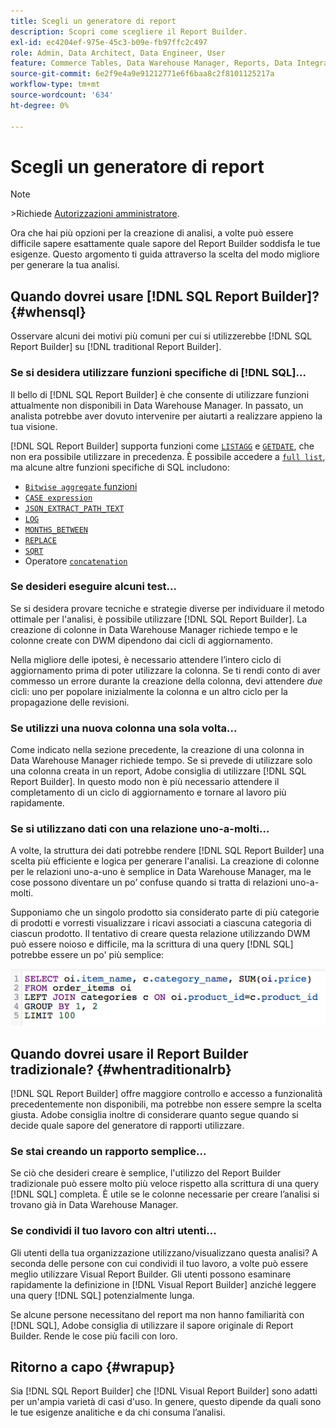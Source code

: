 ```yaml
---
title: Scegli un generatore di report
description: Scopri come scegliere il Report Builder.
exl-id: ec4204ef-975e-45c3-b09e-fb97ffc2c497
role: Admin, Data Architect, Data Engineer, User
feature: Commerce Tables, Data Warehouse Manager, Reports, Data Integration
source-git-commit: 6e2f9e4a9e91212771e6f6baa8c2f8101125217a
workflow-type: tm+mt
source-wordcount: '634'
ht-degree: 0%

---
```


# Scegli un generatore di report

>[!NOTE]
>&#x200B;>Richiede [Autorizzazioni amministratore](../../administrator/user-management/user-management.md).

Ora che hai più opzioni per la creazione di analisi, a volte può essere difficile sapere esattamente quale sapore del Report Builder soddisfa le tue esigenze. Questo argomento ti guida attraverso la scelta del modo migliore per generare la tua analisi.

## Quando dovrei usare [!DNL SQL Report Builder]? {#whensql}

Osservare alcuni dei motivi più comuni per cui si utilizzerebbe [!DNL SQL Report Builder] su [!DNL traditional Report Builder].

### Se si desidera utilizzare funzioni specifiche di [!DNL SQL]...

Il bello di [!DNL SQL Report Builder] è che consente di utilizzare funzioni attualmente non disponibili in Data Warehouse Manager. In passato, un analista potrebbe aver dovuto intervenire per aiutarti a realizzare appieno la tua visione.

[!DNL SQL Report Builder] supporta funzioni come [`LISTAGG`](https://docs.aws.amazon.com/redshift/latest/dg/r_LISTAGG.html) e [`GETDATE`](https://docs.aws.amazon.com/redshift/latest/dg/r_GETDATE.html), che non era possibile utilizzare in precedenza. È possibile accedere a [`full list`](https://docs.aws.amazon.com/redshift/latest/dg/c_SQL_functions.html), ma alcune altre funzioni specifiche di SQL includono:

* [`Bitwise aggregate` funzioni](https://docs.aws.amazon.com/redshift/latest/dg/c_bitwise_aggregate_functions.html)
* [`CASE expression`](https://docs.aws.amazon.com/redshift/latest/dg/r_CASE_function.html)
* [`JSON_EXTRACT_PATH_TEXT`](https://docs.aws.amazon.com/redshift/latest/dg/JSON_EXTRACT_PATH_TEXT.html)
* [`LOG`](https://docs.aws.amazon.com/redshift/latest/dg/r_LOG.html)
* [`MONTHS_BETWEEN`](https://docs.aws.amazon.com/redshift/latest/dg/r_MONTHS_BETWEEN_function.html)
* [`REPLACE`](https://docs.aws.amazon.com/redshift/latest/dg/r_REPLACE.html)
* [`SQRT`](https://docs.aws.amazon.com/redshift/latest/dg/r_SQRT.html)
* Operatore [`concatenation`](https://docs.aws.amazon.com/redshift/latest/dg/r_concat_op.html)

### Se desideri eseguire alcuni test...

Se si desidera provare tecniche e strategie diverse per individuare il metodo ottimale per l&#39;analisi, è possibile utilizzare [!DNL SQL Report Builder]. La creazione di colonne in Data Warehouse Manager richiede tempo e le colonne create con DWM dipendono dai cicli di aggiornamento.

Nella migliore delle ipotesi, è necessario attendere l’intero ciclo di aggiornamento prima di poter utilizzare la colonna. Se ti rendi conto di aver commesso un errore durante la creazione della colonna, devi attendere *due* cicli: uno per popolare inizialmente la colonna e un altro ciclo per la propagazione delle revisioni.

### Se utilizzi una nuova colonna una sola volta...

Come indicato nella sezione precedente, la creazione di una colonna in Data Warehouse Manager richiede tempo. Se si prevede di utilizzare solo una colonna creata in un report, Adobe consiglia di utilizzare [!DNL SQL Report Builder]. In questo modo non è più necessario attendere il completamento di un ciclo di aggiornamento e tornare al lavoro più rapidamente.

### Se si utilizzano dati con una relazione uno-a-molti...

A volte, la struttura dei dati potrebbe rendere [!DNL SQL Report Builder] una scelta più efficiente e logica per generare l&#39;analisi. La creazione di colonne per le relazioni uno-a-uno è semplice in Data Warehouse Manager, ma le cose possono diventare un po’ confuse quando si tratta di relazioni uno-a-molti.

Supponiamo che un singolo prodotto sia considerato parte di più categorie di prodotti e vorresti visualizzare i ricavi associati a ciascuna categoria di ciascun prodotto. Il tentativo di creare questa relazione utilizzando DWM può essere noioso e difficile, ma la scrittura di una query [!DNL SQL] potrebbe essere un po&#39; più semplice:

![](../../assets/When_should_I_use_the_RB_2.png)

## Quando dovrei usare il Report Builder tradizionale? {#whentraditionalrb}

[!DNL SQL Report Builder] offre maggiore controllo e accesso a funzionalità precedentemente non disponibili, ma potrebbe non essere sempre la scelta giusta. Adobe consiglia inoltre di considerare quanto segue quando si decide quale sapore del generatore di rapporti utilizzare.

### Se stai creando un rapporto semplice...

Se ciò che desideri creare è semplice, l&#39;utilizzo del Report Builder tradizionale può essere molto più veloce rispetto alla scrittura di una query [!DNL SQL] completa. È utile se le colonne necessarie per creare l’analisi si trovano già in Data Warehouse Manager.

### Se condividi il tuo lavoro con altri utenti...

Gli utenti della tua organizzazione utilizzano/visualizzano questa analisi? A seconda delle persone con cui condividi il tuo lavoro, a volte può essere meglio utilizzare Visual Report Builder. Gli utenti possono esaminare rapidamente la definizione in [!DNL Visual Report Builder] anziché leggere una query [!DNL SQL] potenzialmente lunga.

Se alcune persone necessitano del report ma non hanno familiarità con [!DNL SQL], Adobe consiglia di utilizzare il sapore originale di Report Builder. Rende le cose più facili con loro.

## Ritorno a capo {#wrapup}

Sia [!DNL SQL Report Builder] che [!DNL Visual Report Builder] sono adatti per un&#39;ampia varietà di casi d&#39;uso. In genere, questo dipende da quali sono le tue esigenze analitiche e da chi consuma l’analisi.
